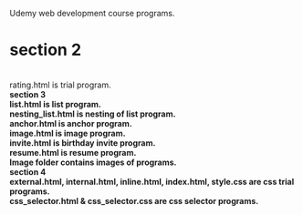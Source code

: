 Udemy web development course programs.<br>
<b> <h1>section 2 </h1></b> <br>
rating.html is trial program.<br>
<b> section 3 <b> <br>
list.html is list program.<br>
nesting_list.html is nesting of list program.<br>
anchor.html is anchor program.<br>
image.html is image program.<br>
invite.html is birthday invite program.<br>
resume.html is resume program.<br>
Image folder contains images of programs.<br>
<b> section 4 </b> <br>
external.html, internal.html, inline.html, index.html, style.css are css trial programs.<br>
css_selector.html & css_selector.css are css selector programs.
